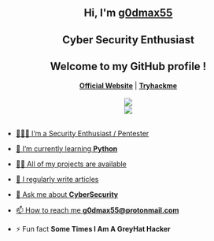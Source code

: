 <h2 align="center">Hi, I'm <a href="https://www.instagram.com/g0dmax55">g0dmax55</a></h2>
<h2 align="center">Cyber Security Enthusiast</h2>
<h2 align="center">Welcome to my GitHub profile !</h2> 
</p>                                                                                                              
<p align="center">   <strong><a href="[https://g0dmax55.github.io/](http://ec2-13-201-209-65.ap-south-1.compute.amazonaws.com:8080/)">Official Website</a></strong> | <strong><a href="https://tryhackme.com/p/g0dmax55">Tryhackme</a></strong>
</br>
</br>
<a href="https://tryhackme.com/p/g0dmax55">
<img src="https://tryhackme-badges.s3.amazonaws.com/g0dmax55.png" </img
</a> 
</br>
<a href="https://wigle.net">
<img src="https://wigle.net/bi/b6V_V5nKL5yQs0s2xMO7sQ.png"> </img
</a> 
</br>
</br>

- 👨🏽‍💻 I’m a Security Enthusiast / Pentester
 
- 🌱 I’m currently learning **Python**
 
- 👨‍💻 All of my projects are available
 
- 📝 I regularly write articles
 
- 💬 Ask me about **CyberSecurity**
 
- 📫 How to reach me **g0dmax55@protonmail.com**
 
- ⚡ Fun fact **Some Times I Am A GreyHat Hacker**
 

